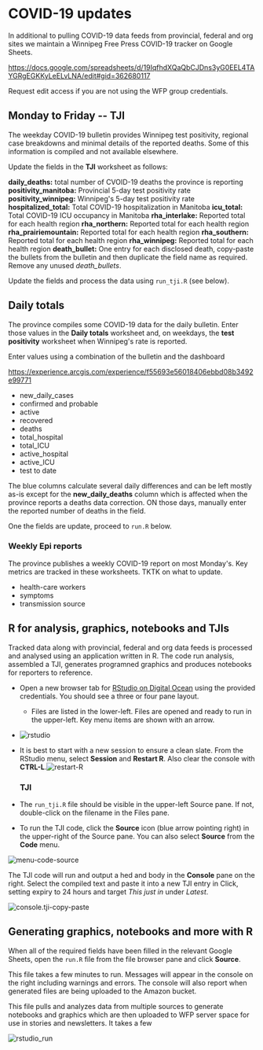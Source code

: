 # COVID-19 updates



In additional to pulling COVID-19 data feeds from provincial, federal and org sites we maintain a Winnipeg Free Press COVID-19 tracker on Google Sheets. 

https://docs.google.com/spreadsheets/d/19IqfhdXQaQbCJDns3yG0EEL4TAYGRgEGKKyLeELvLNA/edit#gid=362680117

Request edit access if you are not using the WFP group credentials. 



## Monday to Friday -- TJI

The weekday COVID-19 bulletin provides Winnipeg test positivity, regional case breakdowns and minimal details of the reported deaths. Some of this information is compiled and not available elsewhere. 

Update the fields in the **TJI** worksheet as follows:

**daily_deaths:** total number of CVOID-19 deaths the province is reporting 
**positivity_manitoba:** Provincial 5-day test positivity rate
**positivity_winnipeg:** Winnipeg's 5-day test positivity rate
**hospitalized_total:** Total COVID-19 hospitalization in Manitoba 
**icu_total:** Total COVID-19 ICU occupancy in Manitoba 
**rha_interlake:** Reported total for each health region
**rha_northern:** Reported total for each health region
**rha_prairiemountain:** Reported total for each health region
**rha_southern:** Reported total for each health region
**rha_winnipeg:** Reported total for each health region
**death_bullet:** One entry for each disclosed death, copy-paste the bullets from the bulletin and then duplicate the field name as required. Remove any unused *death_bullets*. 



Update the fields and process the data using `run_tji.R` (see below).



## Daily totals

The province compiles some COVID-19 data for the daily bulletin. Enter those values in the **Daily totals** worksheet and, on weekdays, the **test positivity** worksheet when Winnipeg's rate is reported. 

Enter values using a combination of the bulletin and the dashboard

https://experience.arcgis.com/experience/f55693e56018406ebbd08b3492e99771

* new_daily_cases	
* confirmed and probable	
* active	
* recovered	
* deaths	
* total_hospital	
* total_ICU	
* active_hospital	
* active_ICU	
* test to date



The blue columns calculate several daily differences and can be left mostly as-is except for the **new_daily_deaths** column which is affected when the province reports a deaths data correction. ON those days, manually enter the reported number of deaths in the field. 

One the fields are update, proceed to `run.R` below.

### Weekly Epi reports

The province publishes a weekly COVID-19 report on most Monday's. Key metrics are tracked in these worksheets. TKTK on what to update.

* health-care workers
* symptoms
* transmission source



## R for analysis, graphics, notebooks and TJIs

Tracked data along with provincial, federal and org data feeds is processed and analysed using an application written in R. The code run analysis, assembled a TJI, generates programned graphics and produces notebooks for reporters to reference. 

* Open a new browser tab for  [RStudio on Digital Ocean](http://159.203.52.224:28787/) using the provided credentials. You should see a three or four pane layout. 

	* Files are listed in the lower-left. Files are opened and ready to run in the upper-left. Key menu items are shown with an arrow.

* ![rstudio](/Users/michael/Desktop/rstudio.png)

	

* It is best to start with a new session to ensure a clean slate. From the RStudio menu, select **Session** and **Restart R**.  Also clear the console with **CTRL-L**.![restart-R](/Users/michael/Desktop/restart-R.png)

	

	### TJI

* The `run_tji.R` file should be visible in the upper-left Source pane. If not, double-click on the filename in the Files pane. 

* To run the TJI code, click the **Source** icon (blue arrow pointing right) in the upper-right of the Source pane. You can also select **Source** from the **Code**  menu. 

![menu-code-source](/Users/michael/Desktop/menu-code-source.png)

The TJI code will run and output a hed and body in the **Console** pane on the right. Select the compiled text and paste it into a new TJI entry in Click, setting expiry to 24 hours and target *This just in* under *Latest*. 

![console.tji-copy-paste](/Users/michael/Desktop/console.tji-copy-paste.png)



## Generating graphics, notebooks and more with R

When all of the required fields have been filled in the relevant Google Sheets, open the `run.R` file from the file browser pane and click **Source**. 

This file takes a few minutes to run. Messages will appear in the console on the right including warnings and errors. The console will also report when generated files are being uploaded to the Amazon bucket. 

This file pulls and analyzes data from multiple sources to generate notebooks and graphics which are then uploaded to WFP server space for use in stories and newsletters. It takes a few

![rstudio_run](/Users/michael/Desktop/rstudio_run.png)